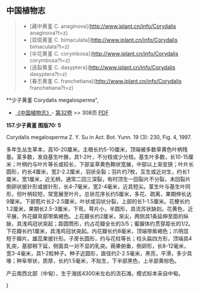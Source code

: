 

## 中国植物志

> * [藏中黄堇  C.  anaginova](http://www.iplant.cn/info/Corydalis anaginova?t=z)
> * [双斑黄堇  C.  bimaculata](http://www.iplant.cn/info/Corydalis bimaculata?t=z)
> * [伞花黄堇  C.  corymbosa](http://www.iplant.cn/info/Corydalis corymbosa?t=z)
> * [迭裂黄堇  C.  dasyptera](http://www.iplant.cn/info/Corydalis dasyptera?t=z)
> * [春丕黄堇  C.  franchetiana](http://www.iplant.cn/info/Corydalis franchetiana?t=z)

**少子黄堇 Corydalis megalosperma",

* [《中国植物志》](http://www.iplant.cn/frps)- [第32卷](http://www.iplant.cn/frps/vol/32) >> 308页 [PDF](http://www.iplant.cn/frps/pdf/32/308.pdf)

**157.少子黄堇 图版70: 5**

Corydalis megalosperma Z. Y. Su in Act. Bot. Yunn. 19 (3): 230, Fig. 4, 1997.

多年生丛生草本，高10-20厘米。主根长约5-10厘米，顶端被多数草黄色叶柄残基。茎多数，发自基生叶腋，具1-2叶，不分枝或少分枝。基生叶多数，长10-15厘米；叶柄约与叶片等长或较长，下部呈草黄色鞘状宽展，中部以上渐变狭；叶片长圆形，约长4厘米，宽2-2.2厘米，羽状全裂；羽片约7枚，互生或近对生，约长1厘米，宽1厘米，近无柄，通常二回三深裂，有时顶生一回裂片不分裂，末回裂片倒卵状披针形或披针形，长4-7毫米，宽2-4毫米，近具短尖。茎生叶与基生叶同形，但叶柄较短，常宽展至叶片。总状花序长约5厘米，多花、疏离，果期伸长达9厘米。下部苞片长2-2.5厘米，叶状或羽状分裂，上部的长1-1.5厘米。花梗长约1.2厘米，果期长2.5-3厘米，下弯。萼片小，半圆形，具流苏状缺刻。花黄色，近平展，外花瓣背部带紫褐色。上花瓣长约2厘米，渐尖，两侧具1条延伸至距的纵脉，具浅鸡冠状突起；距圆筒形，约占花瓣全长的3/5；蜜腺体约贯穿距长的1/2。下花瓣长约1厘米，具浅鸡冠状突起。内花瓣长约8毫米，顶端带紫褐色；爪明显短于瓣片。雄蕊束披针形。子房长圆形，约与花柱等长；柱头扁四方形，顶端具4乳突，基部稍下延，侧面具一对不显的乳突。蒴果俯垂，倒卵形，长8-12毫米，宽3-4毫米，具1-2粒种子。种子近圆形，直径约2-2.5毫米，黑亮，平滑，多少具喙；种阜带状，质厚，长约1.5毫米，不贴生，下半部黑色，上半部黄棕色。

产云南西北部（中甸），生于海拔4300米左右的流石滩。模式标本采自中甸。

}